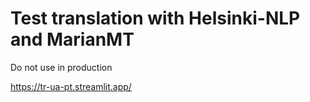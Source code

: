 # Test translation with Helsinki-NLP and MarianMT
Do not use in production

https://tr-ua-pt.streamlit.app/
